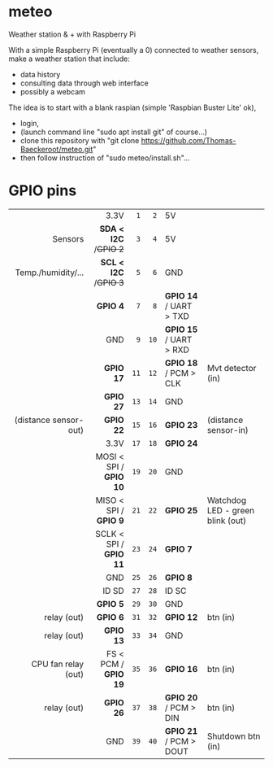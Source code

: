 # meteo
Weather station &amp; + with Raspberry Pi

With a simple Raspberry Pi (eventually a 0) connected to weather sensors, make a weather station that include:
- data history
- consulting data through web interface
- possibly a webcam

The idea is to start with a blank raspian (simple 'Raspbian Buster Lite' ok),
- login,
- (launch command line "sudo apt install git" of course...) 
- clone this repository with "git clone https://github.com/Thomas-Baeckeroot/meteo.git"
- then follow instruction of "sudo meteo/install.sh"...

# GPIO pins

|                     |                         |     |     |                         |                   |
|--------------------:| -----------------------:|:---:|:---:|:----------------------- |:------------------|
|                     |                   3.3V  | ` 1`| ` 2`|  5V                     |                   |
|             Sensors |**SDA < I2C** /~~GPIO 2~~| ` 3`| ` 4`|  5V                     |                   |
|  Temp./humidity/... |**SCL < I2C** /~~GPIO 3~~| ` 5`| ` 6`|  GND                    |                   |
|                     |               **GPIO 4**| ` 7`| ` 8`|**GPIO 14** / UART > TXD |                   |
|                     |                    GND  | ` 9`| `10`|**GPIO 15** / UART > RXD |                   |
|                     |              **GPIO 17**| `11`| `12`|**GPIO 18** / PCM > CLK  | Mvt detector (in) |
|                     |              **GPIO 27**| `13`| `14`|  GND                    |                   |
|(distance sensor-out)|              **GPIO 22**| `15`| `16`|**GPIO 23**              |(distance sensor-in)|
|                     |                   3.3V  | `17`| `18`|**GPIO 24**              |                   |
|                     | MOSI < SPI / **GPIO 10**| `19`| `20`|  GND                    |                   |
|                     | MISO < SPI /  **GPIO 9**| `21`| `22`|**GPIO 25**              | Watchdog LED - green blink (out)   |
|                     | SCLK < SPI / **GPIO 11**| `23`| `24`|**GPIO 7**               |                   |
|                     |                    GND  | `25`| `26`|**GPIO 8**               |                   |
|                     |                   ID SD | `27`| `28`|  ID SC                  |                   |
|                     |               **GPIO 5**| `29`| `30`|  GND                    |                   |
|         relay (out) |               **GPIO 6**| `31`| `32`|**GPIO 12**              | btn (in)          |
|         relay (out) |              **GPIO 13**| `33`| `34`|  GND                    |                   |
| CPU fan relay (out) |   FS < PCM / **GPIO 19**| `35`| `36`|**GPIO 16**              | btn (in)          |
|         relay (out) |              **GPIO 26**| `37`| `38`|**GPIO 20** / PCM > DIN  | btn (in)          |
|                     |                    GND  | `39`| `40`|**GPIO 21** / PCM > DOUT | Shutdown btn (in) |

